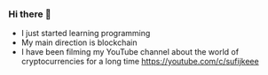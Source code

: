 ### Hi there 👋

- I just started learning programming
- My main direction is blockchain
- I have been filming my YouTube channel about the world of cryptocurrencies for a long time
https://youtube.com/c/sufijkeee
